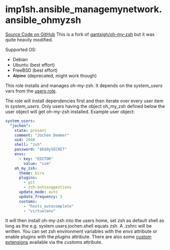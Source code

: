 # imp1sh.ansible_managemynetwork.ansible_ohmyzsh
[Source Code on GitHub](https://github.com/imp1sh/ansible_managemynetwork/tree/main/roles/ansible_ohmyzsh)
This is a fork of [gantsigh/oh-my-zsh](https://github.com/gantsign/ansible-role-oh-my-zsh) but it was quite heavily modified.

Supported OS:
- Debian
- Ubuntu (best effort)
- FreeBSD (best effort)
- ~~Alpine~~ (deprecated, might work though)

This role installs and manages oh-my-zsh. It depends on the *system_users* vars from the [users role](/en/junicast/docs/AnsibleManagemynetworkCollection/roleUsers).

The role will install dependencies first and then iterate over every user item in *system_users*. Only users having the object oh_my_zsh defined below the user object will get oh-my-zsh installed. Example user object:
```yaml
system_users:
  "jochen":
    state: present
    comment: "Jochen Demmer"
    uid: 2048
    shell: "zsh"
    password: "$6$0ySECRET"
    envs:
      - key: "EDITOR"
        value: "vim"
    oh_my_zsh:
      theme: bira
      plugins:
        - git
        - zsh-autosuggestions
      update_mode: auto
      update_frequency: 3
      customs:
        - "hosts_autocomplete"
        - "virtualenv"       
```

It will then install oh-my-zsh into the users home, set zsh as default shell as long as the e.g. system.users.jochen.shell equals zsh. A .zshrc will be written. You can set zsh environment variables with the *envs* attribute or enable plugins with the *plugins* attribute.
There are also some [custom extensions](https://github.com/imp1sh/ansible_managemynetwork/tree/main/roles/ansible_ohmyzsh/files) available via the *customs* attribute. 
